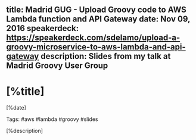 title: Madrid GUG - Upload Groovy code to AWS Lambda function and API Gateway
date: Nov 09, 2016
speakerdeck: https://speakerdeck.com/sdelamo/upload-a-groovy-microservice-to-aws-lambda-and-api-gateway
description: Slides from my talk at Madrid Groovy User Group
---

# [%title]

[%date]

Tags: #aws #lambda #groovy #slides

[%description]

<script async class="speakerdeck-embed" data-id="68e00b847f274adfaa91a4fa54213efa" data-ratio="1.33333333333333" src="//speakerdeck.com/assets/embed.js"></script>